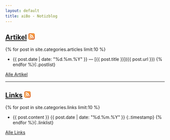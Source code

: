```yaml
---
layout: default
title: aiBo - Notizblog
---
```

## [Artikel][1] [![Feed][3]][2]

{% for post in site.categories.articles limit:10 %}
* {{ post.date | date: "%d\.%m\.%Y" }} &mdash; [{{ post.title }}]({{ post.url }})
{% endfor %}{:.postlist}

[Alle Artikel][1] 

[1]: /articles/ "Alle Artikel anzeigen"
[2]: /articles/atom.xml "Feed f&uuml;r Artikel"
[3]: /images/feed-small.png

---

## [Links][4] [![Feed][6]][5]

{% for post in site.categories.links limit:10 %}
* {{ post.content }}
  {{ post.date | date: "%d.%m.%Y" }}
  {:.timestamp}
{% endfor %}{:.linklist}

[Alle Links][4]

[4]: /links/ "Alle Links auflisten"
[5]: /links/atom.xml "Feed f&uuml;r Links"
[6]: /images/feed-small.png
